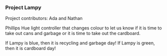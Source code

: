 
### Project Lampy 

Project contributors: Ada and Nathan

Phillips Hue light controller that changes colour to let us know if it is time to take out cans and garbage or it is time to
take out the cardboard.

If Lampy is blue, then it is recycling and garbage day!
If Lampy is green, then it is cardboard day!

